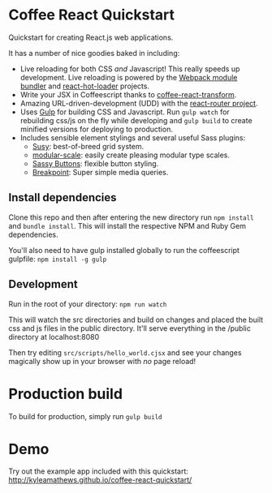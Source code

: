 Coffee React Quickstart
=======================

Quickstart for creating React.js web applications.

It has a number of nice goodies baked in including:

* Live reloading for both CSS *and* Javascript! This really speeds up development. Live reloading is powered by the [Webpack module bundler](http://webpack.github.io/) and [react-hot-loader](https://github.com/gaearon/react-hot-loader) projects.
* Write your JSX in Coffeescript thanks to [coffee-react-transform](https://github.com/jsdf/coffee-react-transform).
* Amazing URL-driven-development (UDD) with the [react-router project](https://github.com/rackt/react-router).
* Uses [Gulp](http://gulpjs.com/) for building CSS and Javascript. Run `gulp watch` for rebuilding css/js on the fly while developing and `gulp build` to create minified versions for deploying to production.
* Includes sensible element stylings and several useful Sass plugins:
  * <a href="http://susy.oddbird.net/">Susy</a>: best-of-breed grid system.
  * <a href="https://github.com/Team-Sass/modular-scale">modular-scale</a>: easily create pleasing modular type scales.
  * <a href="https://github.com/jhardy/Sassy-Buttons">Sassy Buttons</a>: flexible button styling.
  * <a href="http://breakpoint-sass.com/">Breakpoint</a>: Super simple media queries.

## Install dependencies

Clone this repo and then after entering the new directory run `npm install` and `bundle install`. This will install the respective NPM and Ruby Gem dependencies.

You'll also need to have gulp installed globally to run the coffeescript gulpfile: `npm install -g gulp`

## Development
Run in the root of your directory: `npm run watch`

This will watch the src directories and build on changes and placed the built css and js files in the public directory. It'll serve everything in the /public directory at localhost:8080

Then try editing `src/scripts/hello_world.cjsx` and see your changes magically show up in your browser with *no* page reload!

# Production build
To build for production, simply run `gulp build`

# Demo
Try out the example app included with this quickstart: http://kyleamathews.github.io/coffee-react-quickstart/


